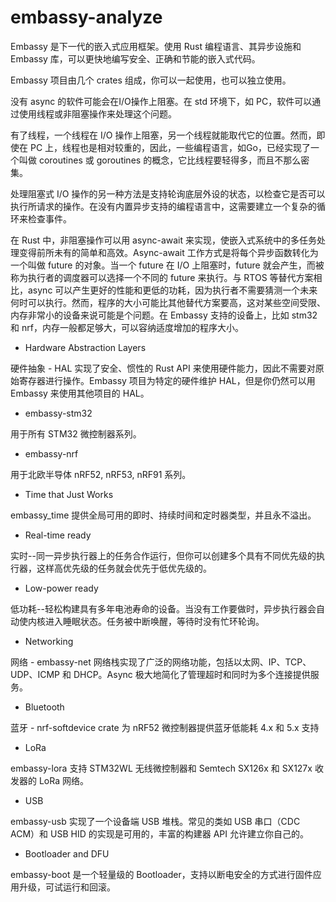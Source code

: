 # embassy-analyze

Embassy 是下一代的嵌入式应用框架。使用 Rust 编程语言、其异步设施和 Embassy 库，可以更快地编写安全、正确和节能的嵌入式代码。

Embassy 项目由几个 crates 组成，你可以一起使用，也可以独立使用。

没有 async 的软件可能会在I/O操作上阻塞。在 std 环境下，如 PC，软件可以通过使用线程或非阻塞操作来处理这个问题。

有了线程，一个线程在 I/O 操作上阻塞，另一个线程就能取代它的位置。然而，即使在 PC 上，线程也是相对较重的，因此，一些编程语言，如Go，已经实现了一个叫做 coroutines 或 goroutines 的概念，它比线程要轻得多，而且不那么密集。

处理阻塞式 I/O 操作的另一种方法是支持轮询底层外设的状态，以检查它是否可以执行所请求的操作。在没有内置异步支持的编程语言中，这需要建立一个复杂的循环来检查事件。

在 Rust 中，非阻塞操作可以用 async-await 来实现，使嵌入式系统中的多任务处理变得前所未有的简单和高效。Async-await 工作方式是将每个异步函数转化为一个叫做 future 的对象。当一个 future 在 I/O 上阻塞时，future 就会产生，而被称为执行者的调度器可以选择一个不同的 future 来执行。与 RTOS 等替代方案相比，async 可以产生更好的性能和更低的功耗，因为执行者不需要猜测一个未来何时可以执行。然而，程序的大小可能比其他替代方案要高，这对某些空间受限、内存非常小的设备来说可能是个问题。在 Embassy 支持的设备上，比如 stm32 和 nrf，内存一般都足够大，可以容纳适度增加的程序大小。


* Hardware Abstraction Layers

硬件抽象 - HAL 实现了安全、惯性的 Rust API 来使用硬件能力，因此不需要对原始寄存器进行操作。Embassy 项目为特定的硬件维护 HAL，但是你仍然可以用 Embassy 来使用其他项目的 HAL。

* embassy-stm32

用于所有 STM32 微控制器系列。

* embassy-nrf

用于北欧半导体 nRF52, nRF53, nRF91 系列。

* Time that Just Works

embassy_time 提供全局可用的即时、持续时间和定时器类型，并且永不溢出。

* Real-time ready

实时--同一异步执行器上的任务合作运行，但你可以创建多个具有不同优先级的执行器，这样高优先级的任务就会优先于低优先级的。

* Low-power ready

低功耗--轻松构建具有多年电池寿命的设备。当没有工作要做时，异步执行器会自动使内核进入睡眠状态。任务被中断唤醒，等待时没有忙环轮询。

* Networking

网络 - embassy-net 网络栈实现了广泛的网络功能，包括以太网、IP、TCP、UDP、ICMP 和 DHCP。Async 极大地简化了管理超时和同时为多个连接提供服务。

* Bluetooth

蓝牙 - nrf-softdevice crate 为 nRF52 微控制器提供蓝牙低能耗 4.x 和 5.x 支持

* LoRa

embassy-lora 支持 STM32WL 无线微控制器和 Semtech SX126x 和 SX127x 收发器的 LoRa 网络。

* USB

embassy-usb 实现了一个设备端 USB 堆栈。常见的类如 USB 串口（CDC ACM）和 USB HID 的实现是可用的，丰富的构建器 API 允许建立你自己的。

* Bootloader and DFU

embassy-boot 是一个轻量级的 Bootloader，支持以断电安全的方式进行固件应用升级，可试运行和回滚。







